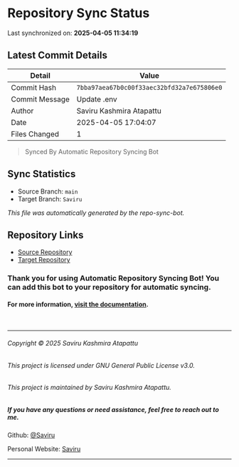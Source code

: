# Repository Sync Status

Last synchronized on: **2025-04-05 11:34:19**

## Latest Commit Details

| Detail | Value |
| ------ | ----- |
| Commit Hash | `7bba97aea67b0c00f33aec32bfd32a7e675806e0` |
| Commit Message | Update .env |
| Author | Saviru Kashmira Atapattu |
| Date | 2025-04-05 17:04:07 |
| Files Changed | 1 |


> Synced By Automatic Repository Syncing Bot



## Sync Statistics
- Source Branch: `main`
- Target Branch: `Saviru`

*This file was automatically generated by the repo-sync-bot.*

## Repository Links
- [Source Repository](https://github.com/Saviru/PhotographyWeb-UserMgr)
- [Target Repository](https://github.com/IT24100599/Photographers-Booking-System.git)


### Thank you for using Automatic Repository Syncing Bot! You can add this bot to your repository for automatic syncing.

#### For more information, [visit the documentation](https://github.com/Saviru/Automatic_repo-sync-bot).
<br>
<hr>

###### Copyright © 2025 Saviru Kashmira Atapattu
###### This project is licensed under GNU General Public License v3.0.
###### This project is maintained by Saviru Kashmira Atapattu.


##### If you have any questions or need assistance, feel free to reach out to me.


Github: [@Saviru](https://github.com/Saviru)

Personal Website: [Saviru](https://saviru.github.io/)

<hr>
